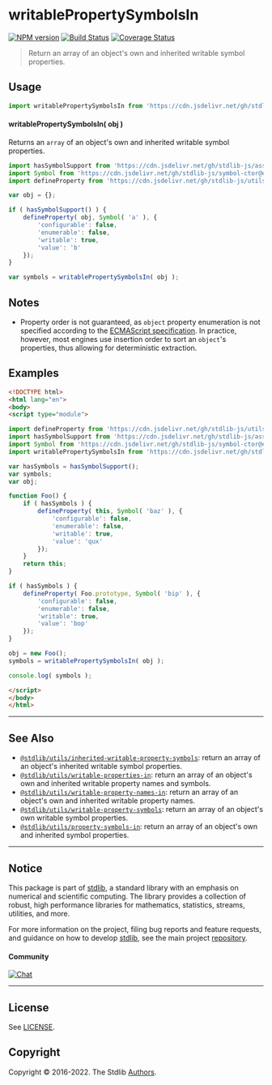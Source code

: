 <!--

@license Apache-2.0

Copyright (c) 2018 The Stdlib Authors.

Licensed under the Apache License, Version 2.0 (the "License");
you may not use this file except in compliance with the License.
You may obtain a copy of the License at

   http://www.apache.org/licenses/LICENSE-2.0

Unless required by applicable law or agreed to in writing, software
distributed under the License is distributed on an "AS IS" BASIS,
WITHOUT WARRANTIES OR CONDITIONS OF ANY KIND, either express or implied.
See the License for the specific language governing permissions and
limitations under the License.

-->

# writablePropertySymbolsIn

[![NPM version][npm-image]][npm-url] [![Build Status][test-image]][test-url] [![Coverage Status][coverage-image]][coverage-url] <!-- [![dependencies][dependencies-image]][dependencies-url] -->

> Return an array of an object's own and inherited writable symbol properties.



<section class="usage">

## Usage

```javascript
import writablePropertySymbolsIn from 'https://cdn.jsdelivr.net/gh/stdlib-js/utils-writable-property-symbols-in@esm/index.mjs';
```

#### writablePropertySymbolsIn( obj )

Returns an `array` of an object's own and inherited writable symbol properties.

```javascript
import hasSymbolSupport from 'https://cdn.jsdelivr.net/gh/stdlib-js/assert-has-symbol-support@esm/index.mjs';
import Symbol from 'https://cdn.jsdelivr.net/gh/stdlib-js/symbol-ctor@esm/index.mjs';
import defineProperty from 'https://cdn.jsdelivr.net/gh/stdlib-js/utils-define-property@esm/index.mjs';

var obj = {};

if ( hasSymbolSupport() ) {
    defineProperty( obj, Symbol( 'a' ), {
        'configurable': false,
        'enumerable': false,
        'writable': true,
        'value': 'b'
    });
}

var symbols = writablePropertySymbolsIn( obj );
```

</section>

<!-- /.usage -->

<section class="notes">

## Notes

-   Property order is not guaranteed, as `object` property enumeration is not specified according to the [ECMAScript specification][ecma-262-for-in]. In practice, however, most engines use insertion order to sort an `object`'s properties, thus allowing for deterministic extraction.

</section>

<!-- /.notes -->

<section class="examples">

## Examples

<!-- eslint no-undef: "error" -->

```html
<!DOCTYPE html>
<html lang="en">
<body>
<script type="module">

import defineProperty from 'https://cdn.jsdelivr.net/gh/stdlib-js/utils-define-property@esm/index.mjs';
import hasSymbolSupport from 'https://cdn.jsdelivr.net/gh/stdlib-js/assert-has-symbol-support@esm/index.mjs';
import Symbol from 'https://cdn.jsdelivr.net/gh/stdlib-js/symbol-ctor@esm/index.mjs';
import writablePropertySymbolsIn from 'https://cdn.jsdelivr.net/gh/stdlib-js/utils-writable-property-symbols-in@esm/index.mjs';

var hasSymbols = hasSymbolSupport();
var symbols;
var obj;

function Foo() {
    if ( hasSymbols ) {
        defineProperty( this, Symbol( 'baz' ), {
            'configurable': false,
            'enumerable': false,
            'writable': true,
            'value': 'qux'
        });
    }
    return this;
}

if ( hasSymbols ) {
    defineProperty( Foo.prototype, Symbol( 'bip' ), {
        'configurable': false,
        'enumerable': false,
        'writable': true,
        'value': 'bop'
    });
}

obj = new Foo();
symbols = writablePropertySymbolsIn( obj );

console.log( symbols );

</script>
</body>
</html>
```

</section>

<!-- /.examples -->

<!-- Section for related `stdlib` packages. Do not manually edit this section, as it is automatically populated. -->

<section class="related">

* * *

## See Also

-   <span class="package-name">[`@stdlib/utils/inherited-writable-property-symbols`][@stdlib/utils/inherited-writable-property-symbols]</span><span class="delimiter">: </span><span class="description">return an array of an object's inherited writable symbol properties.</span>
-   <span class="package-name">[`@stdlib/utils/writable-properties-in`][@stdlib/utils/writable-properties-in]</span><span class="delimiter">: </span><span class="description">return an array of an object's own and inherited writable property names and symbols.</span>
-   <span class="package-name">[`@stdlib/utils/writable-property-names-in`][@stdlib/utils/writable-property-names-in]</span><span class="delimiter">: </span><span class="description">return an array of an object's own and inherited writable property names.</span>
-   <span class="package-name">[`@stdlib/utils/writable-property-symbols`][@stdlib/utils/writable-property-symbols]</span><span class="delimiter">: </span><span class="description">return an array of an object's own writable symbol properties.</span>
-   <span class="package-name">[`@stdlib/utils/property-symbols-in`][@stdlib/utils/property-symbols-in]</span><span class="delimiter">: </span><span class="description">return an array of an object's own and inherited symbol properties.</span>

</section>

<!-- /.related -->

<!-- Section for all links. Make sure to keep an empty line after the `section` element and another before the `/section` close. -->


<section class="main-repo" >

* * *

## Notice

This package is part of [stdlib][stdlib], a standard library with an emphasis on numerical and scientific computing. The library provides a collection of robust, high performance libraries for mathematics, statistics, streams, utilities, and more.

For more information on the project, filing bug reports and feature requests, and guidance on how to develop [stdlib][stdlib], see the main project [repository][stdlib].

#### Community

[![Chat][chat-image]][chat-url]

---

## License

See [LICENSE][stdlib-license].


## Copyright

Copyright &copy; 2016-2022. The Stdlib [Authors][stdlib-authors].

</section>

<!-- /.stdlib -->

<!-- Section for all links. Make sure to keep an empty line after the `section` element and another before the `/section` close. -->

<section class="links">

[npm-image]: http://img.shields.io/npm/v/@stdlib/utils-writable-property-symbols-in.svg
[npm-url]: https://npmjs.org/package/@stdlib/utils-writable-property-symbols-in

[test-image]: https://github.com/stdlib-js/utils-writable-property-symbols-in/actions/workflows/test.yml/badge.svg?branch=main
[test-url]: https://github.com/stdlib-js/utils-writable-property-symbols-in/actions/workflows/test.yml?query=branch:main

[coverage-image]: https://img.shields.io/codecov/c/github/stdlib-js/utils-writable-property-symbols-in/main.svg
[coverage-url]: https://codecov.io/github/stdlib-js/utils-writable-property-symbols-in?branch=main

<!--

[dependencies-image]: https://img.shields.io/david/stdlib-js/utils-writable-property-symbols-in.svg
[dependencies-url]: https://david-dm.org/stdlib-js/utils-writable-property-symbols-in/main

-->

[chat-image]: https://img.shields.io/gitter/room/stdlib-js/stdlib.svg
[chat-url]: https://gitter.im/stdlib-js/stdlib/

[stdlib]: https://github.com/stdlib-js/stdlib

[stdlib-authors]: https://github.com/stdlib-js/stdlib/graphs/contributors

[umd]: https://github.com/umdjs/umd
[es-module]: https://developer.mozilla.org/en-US/docs/Web/JavaScript/Guide/Modules

[deno-url]: https://github.com/stdlib-js/utils-writable-property-symbols-in/tree/deno
[umd-url]: https://github.com/stdlib-js/utils-writable-property-symbols-in/tree/umd
[esm-url]: https://github.com/stdlib-js/utils-writable-property-symbols-in/tree/esm

[stdlib-license]: https://raw.githubusercontent.com/stdlib-js/utils-writable-property-symbols-in/main/LICENSE

[ecma-262-for-in]: http://www.ecma-international.org/ecma-262/5.1/#sec-12.6.4

<!-- <related-links> -->

[@stdlib/utils/inherited-writable-property-symbols]: https://github.com/stdlib-js/utils-inherited-writable-property-symbols/tree/esm

[@stdlib/utils/writable-properties-in]: https://github.com/stdlib-js/utils-writable-properties-in/tree/esm

[@stdlib/utils/writable-property-names-in]: https://github.com/stdlib-js/utils-writable-property-names-in/tree/esm

[@stdlib/utils/writable-property-symbols]: https://github.com/stdlib-js/utils-writable-property-symbols/tree/esm

[@stdlib/utils/property-symbols-in]: https://github.com/stdlib-js/utils-property-symbols-in/tree/esm

<!-- </related-links> -->

</section>

<!-- /.links -->
